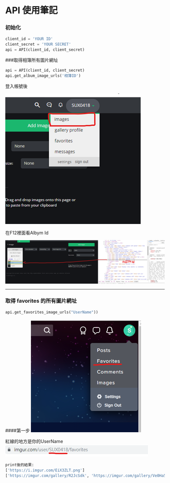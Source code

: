 # API 使用筆記
### 初始化
```python
client_id = 'YOUR ID'
client_secret = 'YOUR SECRET'
api = API(client_id, client_secret)
```

###取得相簿所有圖片網址

```python
api = API(client_id, client_secret)
api.get_album_image_urls('相簿ID')
```
登入帳號後

![](images/albumId1.png)

在F12裡面看Albym Id

![](images/albumId.png)

----------
### 取得 favorites 的所有圖片網址

```python
api.get_favorites_image_urls("UserName"))
```
####第一步
![](images/favorites1.png)

紅線的地方是你的UserName<br>
![](images/favorites2.png)<br>

```python
print後的結果:
['https://i.imgur.com/EiX3ZLT.png']
['https://imgur.com/gallery/R2JcSdk', 'https://imgur.com/gallery/Ve0Ha59']

```